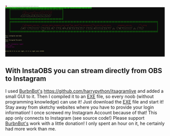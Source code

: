 <img src="screenshot_app.png" width="1000"/>

## With InstaOBS you can stream directly from OBS to Instagram 

I used [BurbnBot's](https://github.com/harrypython/BurbnBot) https://github.com/harrypython/itsagramlive
and added a small GUI to it. Then I compiled it to an [EXE](https://github.com/hansalemaos/instaobs/blob/main/instaobs.exe) file, so every noob (without programming knowledge) can use it! Just download the [EXE](https://github.com/hansalemaos/instaobs/blob/main/instaobs.exe) file and start it! Stay away from sketchy websites where you have to provide your login information! I once screwed my Instagram Account because of that! This app only connects to Instagram (see source code!)
Please support [BurbnBot's](https://github.com/harrypython/BurbnBot) work with a little donation! I only spent an hour on it, he certainly had more work than me.
